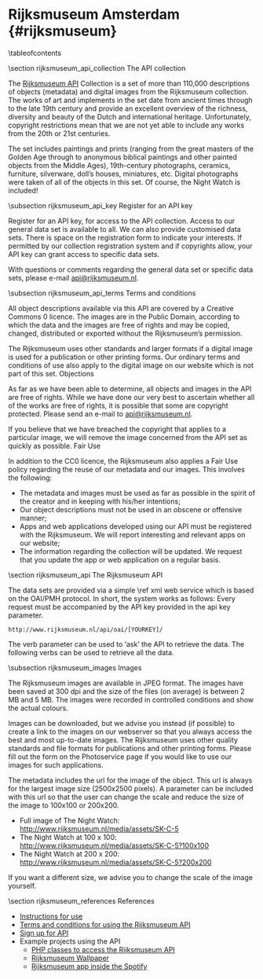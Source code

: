 Rijksmuseum Amsterdam    {#rijksmuseum}
=====================

\tableofcontents

\section rijksmuseum_api_collection The API collection

The [Rijksmuseum API](https://www.rijksmuseum.nl/en/api) Collection is a set of
more than 110,000 descriptions of objects (metadata) and digital images from the
Rijksmuseum collection. The works of art and implements in the set date from
ancient times through to the late 19th century and provide an excellent overview
of the richness, diversity and beauty of the Dutch and international heritage.
Unfortunately, copyright restrictions mean that we are not yet able to include
any works from the 20th or 21st centuries.

The set includes paintings and prints (ranging from the great masters of the
Golden Age through to anonymous biblical paintings and other painted objects
from the Middle Ages), 19th-century photographs, ceramics, furniture, silverware,
doll’s houses, miniatures, etc. Digital photographs were taken of all of the
objects in this set. Of course, the Night Watch is included!

\subsection rijksmuseum_api_key Register for an API key

Register for an API key, for access to the API collection. Access to our general
data set is available to all. We can also provide customised data sets. There is
space on the registration form to indicate your interests. If permitted by our
collection registration system and if copyrights allow, your API key can grant
access to specific data sets.

With questions or comments regarding the general data set or specific data sets,
please e-mail api@rijksmuseum.nl.

\subsection rijksmuseum_api_terms Terms and conditions

All object descriptions available via this API are covered by a Creative Commons
0 licence. The images are in the Public Domain, according to which the data and
the images are free of rights and may be copied, changed, distributed or exported
without the Rijksmuseum’s permission.

The Rijksmuseum uses other standards and larger formats if a digital image is used for a publication or other printing forms. Our ordinary terms and conditions of use also apply to the digital image on our website which is not part of this set.
Objections

As far as we have been able to determine, all objects and images in the API are free of rights. While we have done our very best to ascertain whether all of the works are free of rights, it is possible that some are copyright protected. Please send an e-mail to api@rijksmuseum.nl.

If you believe that we have breached the copyright that applies to a particular image, we will remove the image concerned from the API set as quickly as possible.
Fair Use

In addition to the CC0 licence, the Rijksmuseum also applies a Fair Use policy regarding the reuse of our metadata and our images. This involves the following:

 - The metadata and images must be used as far as possible in the spirit of the creator and in keeping with his/her intentions;
 - Our object descriptions must not be used in an obscene or offensive manner;
 - Apps and web applications developed using our API must be registered with the Rijksmuseum. We will report interesting and relevant apps on our website;
 - The information regarding the collection will be updated. We request that you update the app or web application on a regular basis.

\section rijksmuseum_api The Rijksmuseum API

The data sets are provided via a simple \ref xml web service which is based on
the OAI/PMH protocol. In short, the system works as follows:
Every request must be accompanied by the API key provided in the api key parameter.

    http://www.rijksmuseum.nl/api/oai/[YOURKEY]/

The verb parameter can be used to ‘ask’ the API to retrieve the data. The following
verbs can be used to retrieve all the data.

\subsection rijksmuseum_images Images

The Rijksmuseum images are available in JPEG format. The images have been saved at 300 dpi and the size of the files (on average) is between 2 MB and 5 MB. The images were recorded in controlled conditions and show the actual colours.

Images can be downloaded, but we advise you instead (if possible) to create a link to the images on our webserver so that you always access the best and most up-to-date images. The Rijksmuseum uses other quality standards and file formats for publications and other printing forms. Please fill out the form on the Photoservice page if you would like to use our images for such applications.

The metadata includes the url for the image of the object. This url is always for the largest image size (2500x2500 pixels). A parameter can be included with this url so that the user can change the scale and reduce the size of the image to 100x100 or 200x200.

 - Full image of The Night Watch: http://www.rijksmuseum.nl/media/assets/SK-C-5
 - The Night Watch at 100 x 100: http://www.rijksmuseum.nl/media/assets/SK-C-5?100x100
 - The Night Watch at 200 x 200: http://www.rijksmuseum.nl/media/assets/SK-C-5?200x200

If you want a different size, we advise you to change the scale of the image yourself.

\section rijksmuseum_references References

- [Instructions for use](https://www.rijksmuseum.nl/en/api/instructions-for-use)
- [Terms and conditions for using the Rijksmuseum API](https://www.rijksmuseum.nl/en/api/terms-and-conditions-of-use)
- [Sign up for API](https://www.rijksmuseum.nl/en/api/aanmelden)
- Example projects using the API
  - [PHP classes to access the Rijksmuseum API](https://github.com/hay/rijksmuseumapi)
  - [Rijksmuseum Wallpaper](https://github.com/tacoe/rijksmuseum-wallpaper)
  - [Rijksmuseum app inside the Spotify](https://github.com/floreskul/rijksmuseum-spotify)